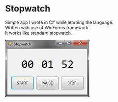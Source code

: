 # Stopwatch

Simple app I wrote in C# while learning the language.  
Written with use of WinForms framework.  
It works like standard stopwatch.

![clock](pics/stopwatch.png)

